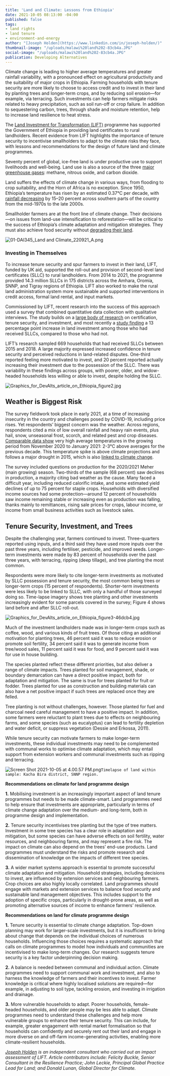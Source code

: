 ```yaml
---
title: 'Land and Climate: Lessons from Ethiopia'
date: 2021-10-05 08:13:00 -04:00
published: false
tags:
- land rights
- land tenure
- environment-and-energy
author: "[Joseph Holden](https://www.linkedin.com/in/joseph-holden/)"
thumbnail-image: "/uploads/malawi%20land%202-83cb4a.JPG"
social-image: "/uploads/malawi%20land%202-83cb4a.JPG"
publication: Developing Alternatives
---
```


Climate change is leading to higher average temperatures and greater rainfall variability, with a pronounced effect on agricultural productivity and the suitability of major crops in Ethiopia. Farming households with tenure security are more likely to choose to access credit and to invest in their land by planting trees and longer-term crops, and by reducing soil erosion—for example, via terracing. Such investments can help farmers mitigate risks related to heavy precipitation, such as soil run-off or crop failure. In addition to sequestering carbon, trees, through shade and moisture retention, help to increase land resilience to heat stress.

The [Land Investment for Transformation (LIFT)](https://www.dai.com/our-work/projects/ethiopia-land-investment-transformation-lift) programme has supported the Government of Ethiopia in providing land certificates to rural landholders. Recent evidence from LIFT highlights the importance of tenure security to incentivise smallholders to adapt to the climate risks they face, with lessons and recommendations for the design of future land and climate programmes.







Seventy percent of global, ice-free land is under productive use to support livelihoods and well-being. Land use is also a source of the three [major greenhouse gases](https://www.ipcc.ch/srccl/): methane, nitrous oxide, and carbon dioxide. 

Land suffers the effects of climate change in various ways, from flooding to crop suitability, and the Horn of Africa is no exception. Since 1950, Ethiopia’s temperature has risen by an estimated 0.37°C per decade, with [rainfall decreasing](https://www.usaid.gov/sites/default/files/documents/1860/A%20Climate%20Trend%20Analysis%20of%20Ethiopia.pdf) by 15–20 percent across southern parts of the country from the mid-1970s to the late 2000s.

Smallholder farmers are at the front line of climate change. Their decisions—on issues from land-use intensification to reforestation—will be critical to the success of Ethiopia’s climate adaptation and mitigation strategies. They must also achieve food security without [degrading their land](https://www.ipcc.ch/srccl/). 

![01-DAI345_Land and Climate_220921_A.png](/uploads/01-DAI345_Land%20and%20Climate_220921_A.png)
 
### Investing in Themselves

To increase tenure security and spur farmers to invest in their land, LIFT, funded by UK aid, supported the roll-out and provision of second-level land certificates (SLLC) to rural landholders. From 2014 to 2021, the programme provided 14.3 million SLLCs in 175 districts across the Amhara, Oromia, SNNP, and Tigray regions of Ethiopia. LIFT also worked to make the rural land administration system more sustainable and supported interventions in credit access, formal land rental, and input markets. 

Commissioned by LIFT, recent research into the success of this approach used a survey that combined quantitative data collection with qualitative interviews. The study builds on a [large body of research](https://www.tandfonline.com/doi/full/10.1080/19439342.2016.1160947) on certification, tenure security, and investment, and most recently a [study finding](https://ebrary.ifpri.org/digital/collection/p15738coll2/id/134083) a 13 percentage point increase in land investment among those who had received SLLCs, compared to those who had not. 

LIFT’s research sampled 669 households that had received SLLCs between 2015 and 2018. A large majority expressed increased confidence in tenure security and perceived reductions in land-related disputes. One-third reported feeling more motivated to invest, and 20 percent reported actually increasing their investment due to the possession of the SLLC. There was variability in these findings across groups, with poorer, older, and widow-headed households less willing or able to invest, despite holding the SLLC.

![Graphics_for_DevAlts_article_on_Ethiopia_figure2.jpg](/uploads/Graphics_for_DevAlts_article_on_Ethiopia_figure2.jpg)

## Weather is Biggest Risk

The survey fieldwork took place in early 2021, at a time of increasing insecurity in the country and challenges posed by COVID-19, including price rises. Yet respondents’ biggest concern was the weather. Across regions, respondents cited a mix of low overall rainfall and heavy rain events, plus hail, snow, unseasonal frost, scorch, and related pest and crop diseases. [Comparable data show](https://www.ncei.noaa.gov/products) very high average temperatures in the growing period from November 2020 to January 2021: 2-3°C above averages for the previous decade. This temperature spike is above climate projections and follows a major drought in 2015, which is also [linked to climate change](https://journals.ametsoc.org/view/journals/bams/97/12/bams-d-16-0167.1.xml).

The survey included questions on production for the 2020/2021 Meher (main growing) season. Two-thirds of the sample (68 percent) saw declines in production, a majority citing bad weather as the cause. Many faced a difficult year, including reduced calorific intake, and some estimated yield declines of up to 75 percent for staple crops. Households with diversified income sources had some protection—around 12 percent of households saw income remaining stable or increasing even as production was falling, thanks mainly to remittances, rising sale prices for crops, labour income, or income from small business activities such as livestock sales.

## Tenure Security, Investment, and Trees

Despite the challenging year, farmers continued to invest. Three-quarters reported using inputs, and a third said they have used more inputs over the past three years, including fertiliser, pesticide, and improved seeds. Longer-term investments were made by 83 percent of households over the past three years, with terracing, ripping (deep tillage), and tree planting the most common.

Respondents were more likely to cite longer-term investments as motivated by SLLC possession and tenure security, the most common being trees or longer-term crops (15 percent of respondents). Shorter-term investments were less likely to be linked to SLLC, with only a handful of those surveyed doing so. Time-lapse imagery shows tree planting and other investments increasingly evident for some parcels covered in the survey; Figure 4 shows land before and after SLLC roll-out. 

![Graphics_for_DevAlts_article_on_Ethiopia_figure3-46dcb4.jpg](/uploads/Graphics_for_DevAlts_article_on_Ethiopia_figure3-46dcb4.jpg)

Much of the investment landholders made was in longer-term crops such as coffee, wood, and various kinds of fruit trees. Of those citing an additional motivation for planting trees, 46 percent said it was to reduce erosion or promote soil fertility, 34 percent said it was to generate income from tree/wood sales, 11 percent said it was for food, and 9 percent said it was for use in house building.

The species planted reflect these different priorities, but also deliver a range of climate impacts. Trees planted for soil management, shade, or boundary demarcation can have a direct positive impact, both for adaptation and mitigation. The same is true for trees planted for fruit or fodder. Trees planted for use as construction and building materials can also have a net positive impact if such trees are replaced once they are felled. 

Tree planting is not without challenges, however. Those planted for fuel and charcoal need careful management to have a positive impact. In addition, some farmers were reluctant to plant trees due to effects on neighbouring farms, and some species (such as eucalyptus) can lead to fertility depletion and water deficit, or suppress vegetation (Dessie and Erkossa, 2011).

While tenure security can motivate farmers to make longer-term investments, these individual investments may need to be complemented with communal works to optimise climate adaptation, which may entail support from extension workers and communal investments such as ripping and terracing.

![Screen Shot 2021-10-05 at 4.00.57 PM.png](/uploads/Screen%20Shot%202021-10-05%20at%204.00.57%20PM.png)`Timelapse of land within sample: Kacha Bira district, SNNP region.`

**Recommendations on climate for land programme design**

**1.** Mobilising investment is an increasingly important aspect of land tenure programmes but needs to be made climate-smart. Land programmes need to help ensure that investments are appropriate, particularly in terms of climate change adaptation over the medium- and long-term, both in programme design and implementation.

**2.** Tenure security incentivises tree planting but the type of tree matters. Investment in some tree species has a clear role in adaptation and mitigation, but some species can have adverse effects on soil fertility, water resources, and neighbouring farms, and may represent a fire risk. The impact on climate can also depend on the trees’ end-use products. Land programmes must understand the risks and promote research and dissemination of knowledge on the impacts of different tree species. 

**3.** A wider market systems approach is essential to promote successful climate adaptation and mitigation. Household strategies, including decisions to invest, are influenced by extension services and neighbouring farmers. Crop choices are also highly locally correlated. Land programmes should engage with markets and extension services to balance food security and sustainable land management objectives. This includes support to the adoption of specific crops, particularly in drought-prone areas, as well as promoting alternative sources of income to enhance farmers’ resilience.

**Recommendations on land for climate programme design**

**1.** Tenure security is essential to climate change adaptation. Top-down planning may work for larger-scale investments, but it is insufficient to bring about change that depends on the individual choices of numerous households. Influencing those choices requires a systematic approach that calls on climate programmes to model how individuals and communities are incentivised to make long-term changes. Our research suggests tenure security is a key factor underpinning decision making.

**2.** A balance is needed between communal and individual action. Climate programmes need to support communal work and investment, and also to harness the knowledge of farmers and their incentives to invest. Farmer knowledge is critical where highly localised solutions are required—for example, in adjusting to soil type, tackling erosion, and investing in irrigation and drainage.

**3.** More vulnerable households to adapt. Poorer households, female-headed households, and older people may be less able to adapt. Climate programmes need to understand these challenges and help more vulnerable groups to enhance their tenure security. This can include, for example, greater engagement with rental market formalisation so that households can confidently and securely rent out their land and engage in more diverse on and off-farm income-generating activities, enabling more climate-resilient households.

*[Joseph Holden](https://www.linkedin.com/in/joseph-holden/) is an independent consultant who carried out an impact assessment of LIFT. Article contributors include: Felicity Buckle, Senior Consultant in the Resilience Practice; John Leckie, Principal Global Practice Lead for Land; and Donald Lunan, Global Director for Climate.*